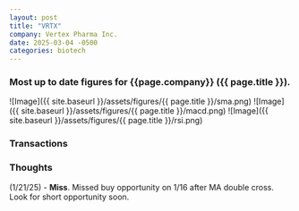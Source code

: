 ```yaml
---
layout: post
title: "VRTX"
company: Vertex Pharma Inc.
date: 2025-03-04 -0500
categories: biotech
---
```


### Most up to date figures for {{page.company}} ({{ page.title }}).

![Image]({{ site.baseurl }}/assets/figures/{{ page.title }}/sma.png)
![Image]({{ site.baseurl }}/assets/figures/{{ page.title }}/macd.png)
![Image]({{ site.baseurl }}/assets/figures/{{ page.title }}/rsi.png)

### Transactions



### Thoughts
(1/21/25) - **Miss**. Missed buy opportunity on 1/16 after MA double cross. Look for short opportunity soon.
